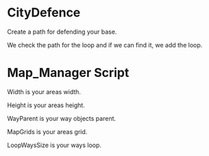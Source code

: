 # CityDefence
Create a path for defending your base.

We check the path for the loop and if we can find it, we add the loop.

# Map_Manager Script

Width is your areas width.

Height is your areas height.

WayParent is your way objects parent.

MapGrids is your areas grid.

LoopWaysSize is your ways loop.



